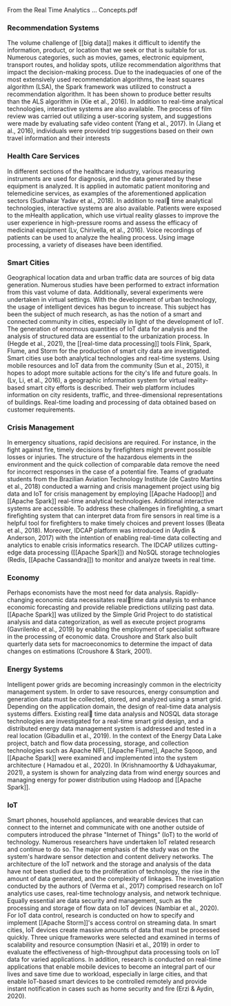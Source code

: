 From the Real Time Analytics ... Concepts.pdf

### Recommendation Systems

The volume challenge of [[big data]] makes it difficult to identify the information, product, or location that we seek
or that is suitable for us. Numerous categories, such as movies, games, electronic equipment, transport routes, and
holiday spots, utilize recommendation algorithms that impact the decision-making process. Due to the inadequacies of one
of the most extensively used recommendation algorithms, the least squares algorithm (LSA), the Spark framework was
utilized to construct a recommendation algorithm. It has been shown to produce better results than the ALS algorithm
in (Xie et al., 2016). In addition to real-time analytical technologies, interactive systems are also available. The
process of film review was carried out utilizing a user-scoring system, and suggestions were made by evaluating safe
video content (Yang et al., 2017). In (Jiang et al., 2016), individuals were provided trip suggestions based on their
own travel information and their interests

### Health Care Services

In different sections of the healthcare industry, various measuring instruments are used for diagnosis, and the data
generated by these equipment is analyzed. It is applied in automatic patient monitoring and telemedicine services, as
examples of the aforementioned application sectors (Sudhakar Yadav et al., 2018). In addition to real time analytical
technologies, interactive systems are also available. Patients were exposed to the mHealth application, which use
virtual reality glasses to improve the user experience in high-pressure rooms and assess the efficacy of medicinal
equipment (Lv, Chirivella, et al., 2016). Voice recordings of patients can be used to analyze the healing process. Using
image processing, a variety of diseases have been identified.

### Smart Cities

Geographical location data and urban traffic data are sources of big data generation. Numerous studies have been
performed to extract information from this vast volume of data. Additionally, several experiments were undertaken in
virtual settings. With the development of urban technology, the usage of intelligent devices has begun to increase. This
subject has been the subject of much research, as has the notion of a smart and connected community in cities,
especially in light of the development of IoT. The generation of enormous quantities of IoT data for analysis and the
analysis of structured data are essential to the urbanization process. In (Hegde et al., 2021),
the [[real-time data processing]] tools Flink, Spark, Flume, and Storm for the production of smart city data are
investigated. Smart cities use both analytical technologies and real-time systems. Using mobile resources and IoT data
from the community (Sun et al., 2015), it hopes to adopt more suitable actions for the city's life and future goals.
In (Lv, Li, et al., 2016), a geographic information system for virtual reality-based smart city efforts is described.
Their web platform includes information on city residents, traffic, and three-dimensional representations of buildings.
Real-time loading and processing of data obtained based on customer requirements.

### Crisis Management

In emergency situations, rapid decisions are required. For instance, in the fight against fire, timely decisions by
firefighters might prevent possible losses or injuries. The structure of the hazardous elements in the environment and
the quick collection of comparable data remove the need for incorrect responses in the case of a potential fire. Teams
of graduate students from the Brazilian Aviation Technology Institute (de Castro Martins et al., 2018) conducted a
warning and crisis management project using big data and IoT for crisis management by employing [[Apache Hadoop]]
and [[Apache Spark]] real-time analytical technologies. Additional interactive systems are accessible. To address these
challenges in firefighting, a smart firefighting system that can interpret data from fire sensors in real time is a
helpful tool for firefighters to make timely choices and prevent losses (Beata et al., 2018). Moreover, IDCAP platform
was introduced in (Aydin & Anderson, 2017) with the intention of enabling real-time data collecting and analytics to
enable crisis informatics research. The IDCAP utilizes cutting-edge data processing ([[Apache Spark]]) and NoSQL storage
technologies (Redis, [[Apache Cassandra]]) to monitor and analyze tweets in real time.

### Economy

Perhaps economists have the most need for data analysis. Rapidly-changing economic data necessitates realtime data
analysis to enhance economic forecasting and provide reliable predictions utilizing past data. [[Apache Spark]] was
utilized by the Simple Grid Project to do statistical analysis and data categorization, as well as execute project
programs (Gavrilenko et al., 2019) by enabling the employment of specialist software in the processing of economic data.
Croushore and Stark also built quarterly data sets for macroeconomics to determine the impact of data changes on
estimations (Croushore & Stark, 2001).

### Energy Systems

Intelligent power grids are becoming increasingly common in the electricity management system. In order to save
resources, energy consumption and generation data must be collected, stored, and analyzed using a smart grid. Depending
on the application domain, the design of real-time data analysis systems differs. Existing real time data analysis and
NOSQL data storage technologies are investigated for a real-time smart grid design, and a distributed energy data
management system is addressed and tested in a real location (Gibadullin et al., 2019). In the context of the Energy
Data Lake project, batch and flow data processing, storage, and collection technologies such as Apache
NIFI, [[Apache Flume]], Apache Sqoop, and [[Apache Spark]] were examined and implemented into the system architecture (
Hamadou et al., 2020). In (Krishnamoorthy & Udhayakumar, 2021), a system is shown for analyzing data from wind energy
sources and managing energy for power distribution using Hadoop and [[Apache Spark]].

### IoT

Smart phones, household appliances, and wearable devices that can connect to the internet and communicate with one
another outside of computers introduced the phrase "Internet of Things" (IoT) to the world of technology. Numerous
researchers have undertaken IoT related research and continue to do so. The major emphasis of the study was on the
system's hardware sensor detection and content delivery networks. The architecture of the IoT network and the storage
and analysis of the data have not been studied due to the proliferation of technology, the rise in the amount of data
generated, and the complexity of linkages. The investigation conducted by the authors of (Verma et al., 2017) comprised
research on IoT analytics use cases, real-time technology analysis, and network technique. Equally essential are data
security and management, such as the processing and storage of flow data on IoT devices (Nambiar et al., 2020). For IoT
data control, research is conducted on how to specify and implement [[Apache Storm]]'s access control on streaming data.
In smart cities, IoT devices create massive amounts of data that must be processed quickly. Three unique frameworks were
selected and examined in terms of scalability and resource consumption (Nasiri et al., 2019) in order to evaluate the
effectiveness of high-throughput data processing tools on IoT data for varied applications. In addition, research is
conducted on real-time applications that enable mobile devices to become an integral part of our lives and save time due
to workload, especially in large cities, and that enable IoT-based smart devices to be controlled remotely and provide
instant notification in cases such as home security and fire (Erzi & Aydin, 2020).